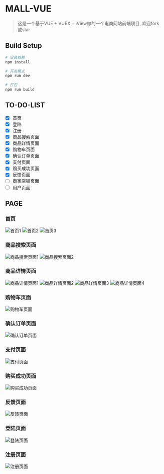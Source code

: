 # MALL-VUE

> 这是一个基于VUE + VUEX + iView做的一个电商网站前端项目, 欢迎fork或star

## Build Setup

``` bash
# 安装依赖
npm install

# 开发模式
npm run dev

# 打包
npm run build
```

## TO-DO-LIST
- [x] 首页
- [x] 登陆
- [x] 注册
- [x] 商品搜索页面
- [x] 商品详情页面
- [x] 购物车页面
- [x] 确认订单页面
- [x] 支付页面
- [x] 购买成功页面
- [x] 反馈页面
- [ ] 商家店铺页面
- [ ] 用户页面

## PAGE

### 首页
![首页1](https://i.imgur.com/cNtx70M.png)
![首页2](https://i.imgur.com/ju5lfUc.png)
![首页3](https://i.imgur.com/K8MMYGq.png)

### 商品搜索页面
![商品搜索页面1](https://i.imgur.com/Wu7TJ4G.png)
![商品搜索页面2](https://i.imgur.com/ZTDRB2X.png)

### 商品详情页面
![商品详情页面1](https://i.imgur.com/0SQxUCN.png)
![商品详情页面2](https://i.imgur.com/kBiQM9O.png)
![商品详情页面3](https://i.imgur.com/aERYRmX.png)
![商品详情页面4](https://i.imgur.com/vRpvcvj.png)

### 购物车页面
![购物车页面](https://i.imgur.com/m5tftN7.png)

### 确认订单页面
![确认订单页面](https://i.imgur.com/iNM3CQH.png)

### 支付页面
![支付页面](https://i.imgur.com/4OdCynR.png)

### 购买成功页面
![购买成功页面](https://i.imgur.com/tOATGZP.png)

### 反馈页面
![反馈页面](https://i.imgur.com/fbOZAH8.png)

### 登陆页面
![登陆页面](https://i.imgur.com/d16GjOi.png)

### 注册页面
![注册页面](https://i.imgur.com/no4Cb65.png)
